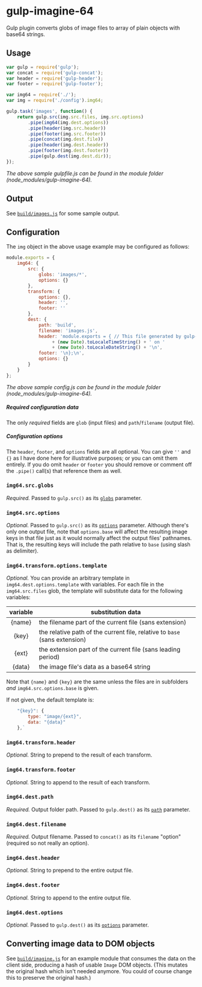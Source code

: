 # gulp-imagine-64
Gulp plugin converts globs of image files to array of plain objects with base64 strings.

## Usage

```javascript
var gulp = require('gulp');
var concat = require('gulp-concat');
var header = require('gulp-header');
var footer = require('gulp-footer');

var img64 = require('./');
var img = require('./config').img64;

gulp.task('images', function() {
    return gulp.src(img.src.files, img.src.options)
        .pipe(img64(img.dest.options))
        .pipe(header(img.src.header))
        .pipe(footer(img.src.footer))
        .pipe(concat(img.dest.file))
        .pipe(header(img.dest.header))
        .pipe(footer(img.dest.footer))
        .pipe(gulp.dest(img.dest.dir));
});
```

_The above sample gulpfile.js can be found in the module folder (node_modules/gulp-imagine-64)._

## Output
See [`build/images.js`](https://github.com/joneit/gulp-imagine-64/blob/master/build/images.js) for some sample output.

## Configuration
The `img` object in the above usage example may be configured as follows:

```javascript
module.exports = {
    img64: {
        src: {
            globs: 'images/*',
            options: {}
        },
        transform: {
            options: {},
            header: '',
            footer: ''
        },
        dest: {
            path: 'build',
            filename: 'images.js',
            header: 'module.exports = { // This file generated by gulp-imagine-64 at '
                 + (new Date).toLocaleTimeString() + ' on '
                 + (new Date).toLocaleDateString() + '\n',
            footer: '\n};\n',
            options: {}
        }
    }
};
```

_The above sample config.js can be found in the module folder (node_modules/gulp-imagine-64)._

##### Required configuration data
The only _required_ fields are `glob` (input files) and `path`/`filename` (output file).

##### Configuration options
The `header`, `footer`, and `options` fields are all optional. You can give `''` and `{}` as I have done here for illustrative purposes; or you can omit them entirely. If you do omit `header` or `footer` you should remove or comment off the `.pipe()` call(s) that reference them as well.

### `img64.src.globs`
_Required._ Passed to `gulp.src()` as its [`globs`](https://github.com/gulpjs/gulp/blob/master/docs/API.md#globs) parameter.

### `img64.src.options` 
_Optional._ Passed to `gulp.src()` as its [`options`](https://github.com/gulpjs/gulp/blob/master/docs/API.md#options) parameter. Although there's only one output file, note that `options.base` will affect the resulting image keys in that file just as it would normally affect the output files' pathnames. That is, the resulting keys will include the path relative to `base` (using slash as delimiter).

### `img64.transform.options.template`
_Optional._ You can provide an arbitrary template in `img64.dest.options.template` with variables. For each file in the `img64.src.files` glob, the template will substitute data for the following variables:

variable|substitution data
:---:|--------
{name} | the filename part of the current file (sans extension)
{key} | the relative path of the current file, relative to `base` (sans extension)
{ext} | the extension part of the current file (sans leading period)
{data} | the image file's data as a base64 string

Note that `{name}` and `{key}` are the same unless the files are in subfolders _and_ `img64.src.options.base` is given.

If not given, the default template is:
```javascript
    "{key}": {
        type: "image/{ext}",
        data: "{data}"
    },`
```

### `img64.transform.header`
_Optional._ String to prepend to the result of each transform.

### `img64.transform.footer`
_Optional._ String to append to the result of each transform.

### `img64.dest.path`
_Required._ Output folder path. Passed to `gulp.dest()` as its [`path`](https://github.com/gulpjs/gulp/blob/master/docs/API.md#path) parameter.

### `img64.dest.filename`
_Required._ Output filename. Passed to `concat()` as its `filename` "option" (required so not really an option).

### `img64.dest.header`
_Optional._ String to prepend to the entire output file.

### `img64.dest.footer`
_Optional._ String to append to the entire output file.

### `img64.dest.options`
_Optional._ Passed to `gulp.dest()` as its [`options`](https://github.com/gulpjs/gulp/blob/master/docs/API.md#options-1) parameter.

## Converting image data to DOM objects
See [`build/imagine.js`](https://github.com/joneit/gulp-imagine-64/blob/master/build/imagine.js) for an example module that consumes the data on the client side, producing a hash of usable `Image` DOM objects. (This mutates the original hash which isn't needed anymore. You could of course change this to preserve the original hash.)

